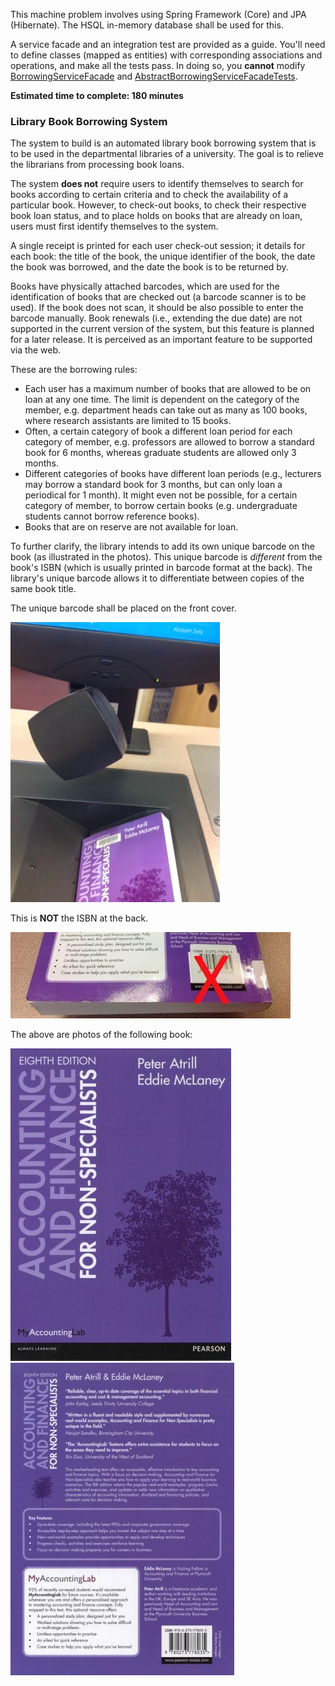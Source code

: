 This machine problem involves using Spring Framework (Core) and JPA (Hibernate). The HSQL in-memory database shall be used for this.

A service facade and an integration test are provided as a guide. You'll need to define classes (mapped as entities) with corresponding associations and operations, and make all the tests pass. In doing so, you **cannot** modify [BorrowingServiceFacade](src/main/java/libraryapp/interfaces/BorrowingServiceFacade.java) and [AbstractBorrowingServiceFacadeTests](src/test/java/libraryapp/interfaces/AbstractBorrowingServiceFacadeTests.java).

**Estimated time to complete: 180 minutes**

### Library Book Borrowing System 

The system to build is an automated library book borrowing system that is to be used in the departmental libraries of a university. The goal is to relieve the librarians from processing book loans.

The system **does not** require users to identify themselves to search for books according to certain criteria and to check the availability of a particular book. However, to check-out books, to check their respective book loan status, and to place holds on books that are already on loan, users must first identify themselves to the system.

A single receipt is printed for each user check-out session; it details for each book: the title of the book, the unique identifier of the book, the date the book was borrowed, and the date the book is to be returned by.

Books have physically attached barcodes, which are used for the identification of books that are checked out (a barcode scanner is to be used). If the book does not scan, it should be also possible to enter the barcode manually. Book renewals (i.e., extending the due date) are not supported in the current version of the system, but this feature is planned for a later release. It is perceived as an important feature to be supported via the web.

These are the borrowing rules:

- Each user has a maximum number of books that are allowed to be on loan at any one time. The limit is dependent on the category of the member, e.g. department heads can take out as many as 100 books, where research assistants are limited to 15 books.
- Often, a certain category of book a different loan period for each category of member, e.g. professors are allowed to borrow a standard book for 6 months, whereas graduate students are allowed only 3 months.
- Different categories of books have different loan periods (e.g., lecturers may borrow a standard book for 3 months, but can only loan a periodical for 1 month). It might even not be possible, for a certain category of
member, to borrow certain books (e.g. undergraduate students cannot borrow reference books).
- Books that are on reserve are not available for loan.

To further clarify, the library intends to add its own unique barcode on the book (as illustrated in the photos). This unique barcode is *different* from the book's ISBN (which is usually printed in barcode format at the back). The library's unique barcode allows it to differentiate between copies of the same book title.

The unique barcode shall be placed on the front cover.

![](src/site/resources/book-barcode-front-cover.jpg)

This is **NOT** the ISBN at the back.

![](src/site/resources/book-barcode-back.jpg)

The above are photos of the following book:

![](src/site/resources/book-front-cover.jpg) ![](src/site/resources/book-back.jpg)
